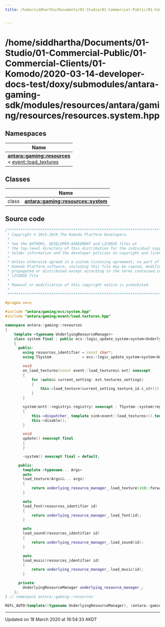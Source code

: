 ```yaml
---
title: /home/siddhartha/Documents/01-Studio/01-Commercial-Public/01-Commercial-Clients/01-Komodo/2020-03-14-developer-docs-test/doxy/submodules/antara-gaming-sdk/modules/resources/antara/gaming/resources/resources.system.hpp


---
```


# /home/siddhartha/Documents/01-Studio/01-Commercial-Public/01-Commercial-Clients/01-Komodo/2020-03-14-developer-docs-test/doxy/submodules/antara-gaming-sdk/modules/resources/antara/gaming/resources/resources.system.hpp







## Namespaces

| Name           |
| -------------- |
| **[antara::gaming::resources](Namespaces/namespaceantara_1_1gaming_1_1resources.md)** <br>< [event::load_textures](Classes/structantara_1_1gaming_1_1event_1_1load__textures.md) |

## Classes

|                | Name           |
| -------------- | -------------- |
| class | **[antara::gaming::resources::system](Classes/classantara_1_1gaming_1_1resources_1_1system.md)**  |













## Source code

```cpp
/******************************************************************************
 * Copyright © 2013-2019 The Komodo Platform Developers.                      *
 *                                                                            *
 * See the AUTHORS, DEVELOPER-AGREEMENT and LICENSE files at                  *
 * the top-level directory of this distribution for the individual copyright  *
 * holder information and the developer policies on copyright and licensing.  *
 *                                                                            *
 * Unless otherwise agreed in a custom licensing agreement, no part of the    *
 * Komodo Platform software, including this file may be copied, modified,     *
 * propagated or distributed except according to the terms contained in the   *
 * LICENSE file                                                               *
 *                                                                            *
 * Removal or modification of this copyright notice is prohibited.            *
 *                                                                            *
 ******************************************************************************/

#pragma once

#include "antara/gaming/ecs/system.hpp"          
#include "antara/gaming/event/load.textures.hpp" 

namespace antara::gaming::resources
{
    template <typename UnderlyingResourceManager>
    class system final : public ecs::logic_update_system<system<UnderlyingResourceManager>>
    {
      public:
        using resources_identifier = const char*;
        using TSystem              = ecs::logic_update_system<system<UnderlyingResourceManager>>;

        void
        on_load_textures(const event::load_textures& evt) noexcept
        {
            for (auto&& current_setting: evt.textures_settings)
            {
                this->load_texture(current_setting.texture_id.c_str());
            }
        }

        system(entt::registry& registry) noexcept : TSystem::system(registry)
        {
            this->dispatcher_.template sink<event::load_textures>().template connect<&system::on_load_textures>(*this);
            this->disable();
        }

        void
        update() noexcept final
        {
        }

        ~system() noexcept final = default;

      public:
        template <typename... Args>
        auto
        load_texture(Args&&... args)
        {
            return underlying_resource_manager_.load_texture(std::forward<Args>(args)...);
        }

        auto
        load_font(resources_identifier id)
        {
            return underlying_resource_manager_.load_font(id);
        }

        auto
        load_sound(resources_identifier id)
        {
            return underlying_resource_manager_.load_sound(id);
        }

        auto
        load_music(resources_identifier id)
        {
            return underlying_resource_manager_.load_music(id);
        }

      private:
        UnderlyingResourceManager underlying_resource_manager_;
    };
} // namespace antara::gaming::resources

REFL_AUTO(template((typename UnderlyingResourceManager), (antara::gaming::resources::system<UnderlyingResourceManager>)))
```


-------------------------------

Updated on 18 March 2020 at 16:54:33 AKDT
